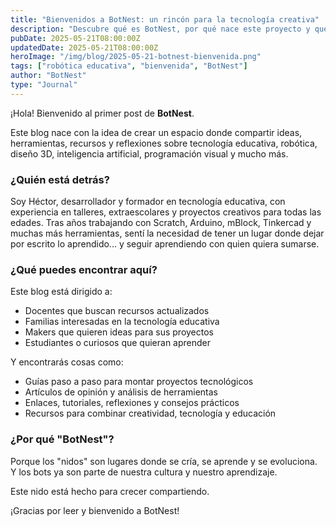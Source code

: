 ```yaml
---
title: "Bienvenidos a BotNest: un rincón para la tecnología creativa"
description: "Descubre qué es BotNest, por qué nace este proyecto y qué puedes encontrar en este blog dedicado a la educación, la robótica y la tecnología creativa."
pubDate: 2025-05-21T08:00:00Z
updatedDate: 2025-05-21T08:00:00Z
heroImage: "/img/blog/2025-05-21-botnest-bienvenida.png"
tags: ["robótica educativa", "bienvenida", "BotNest"]
author: "BotNest"
type: "Journal"
---
```


¡Hola! Bienvenido al primer post de **BotNest**.

Este blog nace con la idea de crear un espacio donde compartir ideas, herramientas, recursos y reflexiones sobre tecnología educativa, robótica, diseño 3D, inteligencia artificial, programación visual y mucho más.

### ¿Quién está detrás?

Soy Héctor, desarrollador y formador en tecnología educativa, con experiencia en talleres, extraescolares y proyectos creativos para todas las edades. Tras años trabajando con Scratch, Arduino, mBlock, Tinkercad y muchas más herramientas, sentí la necesidad de tener un lugar donde dejar por escrito lo aprendido... y seguir aprendiendo con quien quiera sumarse.

### ¿Qué puedes encontrar aquí?

Este blog está dirigido a:

- Docentes que buscan recursos actualizados
- Familias interesadas en la tecnología educativa
- Makers que quieren ideas para sus proyectos
- Estudiantes o curiosos que quieran aprender

Y encontrarás cosas como:

- Guías paso a paso para montar proyectos tecnológicos
- Artículos de opinión y análisis de herramientas
- Enlaces, tutoriales, reflexiones y consejos prácticos
- Recursos para combinar creatividad, tecnología y educación

### ¿Por qué "BotNest"?

Porque los "nidos" son lugares donde se cría, se aprende y se evoluciona. Y los bots ya son parte de nuestra cultura y nuestro aprendizaje.

Este nido está hecho para crecer compartiendo.

¡Gracias por leer y bienvenido a BotNest!
